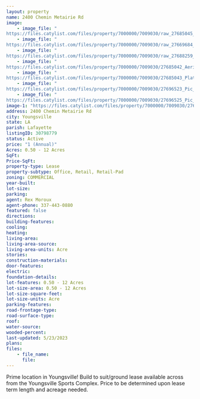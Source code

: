 ```yaml
---
layout: property
name: 2400 Chemin Metairie Rd
image:
    - image_file: "https://files.catylist.com/files/property/7000000/7009030/raw_27685045_2400_Chemin_Metairie_Flyer.pdf"
    - image_file: "https://files.catylist.com/files/property/7000000/7009030/raw_27669684_Flood_Disc___2400_Chemin_Metairie.pdf"
    - image_file: "https://files.catylist.com/files/property/7000000/7009030/raw_27688259_Plat.pdf"
    - image_file: "https://files.catylist.com/files/property/7000000/7009030/27685042_Aerial3.PNG"
    - image_file: "https://files.catylist.com/files/property/7000000/7009030/27685043_Plat.PNG"
    - image_file: "https://files.catylist.com/files/property/7000000/7009030/27696523_Pic_1_Flyer___2400_Chemin_Metairie___Eric_Rex.png"
    - image_file: "https://files.catylist.com/files/property/7000000/7009030/27696525_Pic_2_Flyer___2400_Chemin_Metairie___Rex_Eric.png"
image-1: "https://files.catylist.com/files/property/7000000/7009030/27685040_2400_CHEMIN_METAIRIE_FINAL_AERIAL.png"
address: 2400 Chemin Metairie Rd
city: Youngsville
state: LA
parish: Lafayette
listingID: 30798779
status: Active
price: "1 (Annual)"
Acres: 0.50 - 12 Acres
SqFt:
Price-SqFt:
property-type: Lease
property-subtype: Office, Retail, Retail-Pad
zoning: COMMERCIAL
year-built:
lot-size:
parking:
agent: Rex Moroux
agent-phone: 337-443-0880
featured: false
directions:
building-features:
cooling:
heating:
living-area:
living-area-source:
living-area-units: Acre
stories:
construction-materials:
door-features:
electric:
foundation-details:
lot-features: 0.50 - 12 Acres
lot-size-area: 0.50 - 12 Acres
lot-size-square-feet:
lot-size-units: Acre
parking-features:
road-frontage-type:
road-surface-type:
roof:
water-source:
wooded-percent:
last-updated: 5/23/2023
plans:
files:
    - file_name:
      file:
---
```

Prime location in Youngsville! Build to suit/ground lease available across from the Youngsville Sports Complex. Price to be determined upon lease term length and acreage needed.

